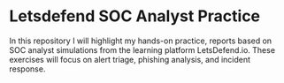 # Letsdefend SOC Analyst Practice


In this repository I will highlight my hands-on practice, reports based on SOC analyst simulations from the learning platform LetsDefend.io. These exercises will focus on alert triage, phishing analysis, and incident response.

